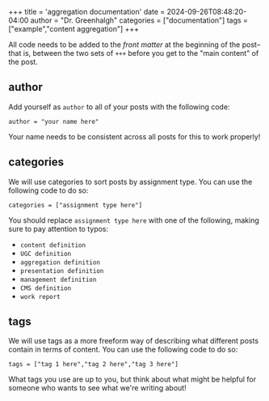 +++
title = 'aggregation documentation'
date = 2024-09-26T08:48:20-04:00
author = "Dr. Greenhalgh"
categories = ["documentation"]
tags = ["example","content aggregation"]
+++

All code needs to be added to the *front matter* at the beginning of the post–that is, between the two sets of `+++` before you get to the "main content" of the post.

## author

Add yourself as `author` to all of your posts with the following code:

`author = "your name here"`

Your name needs to be consistent across all posts for this to work properly!

## categories

We will use categories to sort posts by assignment type. You can use the following code to do so: 

`categories = ["assignment type here"]`

You should replace `assignment type here` with one of the following, making sure to pay attention to typos:

* `content definition`
* `UGC definition`
* `aggregation definition`
* `presentation definition`
* `management definition`
* `CMS definition`
* `work report`

## tags

We will use tags as a more freeform way of describing what different posts contain in terms of content. You can use the following code to do so:

`tags = ["tag 1 here","tag 2 here","tag 3 here"]`

What tags you use are up to you, but think about what might be helpful for someone who wants to see what we're writing about!